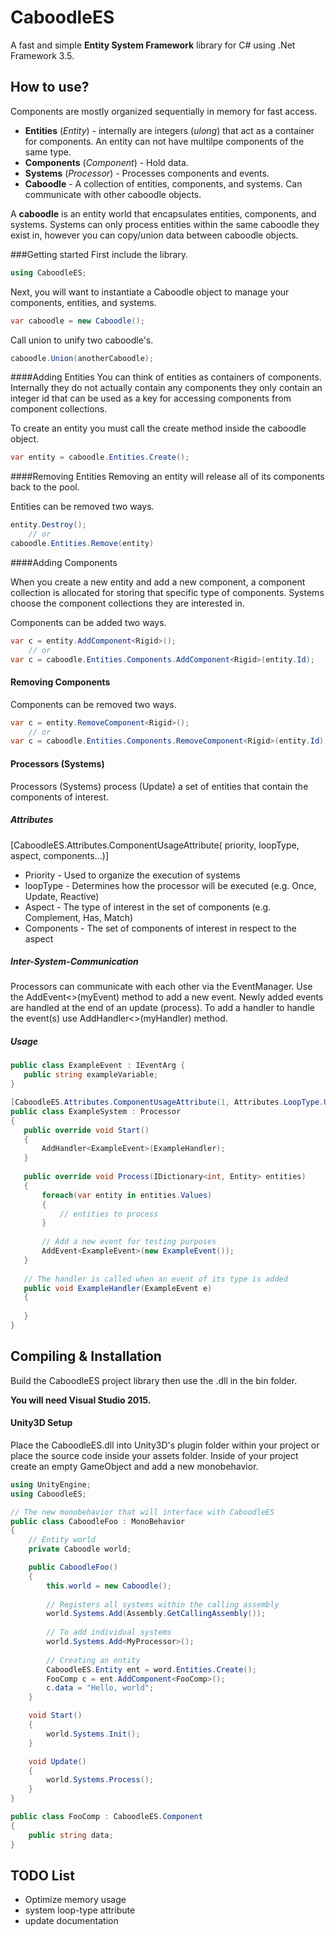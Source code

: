 # CaboodleES

A fast and simple **Entity System Framework** library for C# using .Net Framework 3.5.


## How to use?
Components are mostly organized sequentially in memory for fast access.

* **Entities** (*Entity*) - internally are integers (*ulong*) that act as a container for components. An entity can not have multilpe components of the same type.
* **Components** (*Component*) - Hold data.
* **Systems** (*Processor*) - Processes components and events.
* **Caboodle** - A collection of entities, components, and systems. Can communicate with other caboodle objects.

A **caboodle** is an entity world that encapsulates entities, components, and systems. Systems can only process entities within the same caboodle they exist in, however you can copy/union data between caboodle objects. 

###Getting started
First include the library.


 ```cs
 using CaboodleES;
 ```

Next, you will want to instantiate a Caboodle object to manage your components, entities, and systems.

 ```cs
 var caboodle = new Caboodle();
 ```

Call union to unify two caboodle's.

 ```cs
 caboodle.Union(anotherCaboodle);
 ```

####Adding Entities
You can think of entities as containers of components. Internally they do not actually contain any components they only contain an integer id that can be used as a key for accessing components from component collections. 

To create an entity you must call the create method inside the caboodle object.

 ```cs
 var entity = caboodle.Entities.Create();
 ```

####Removing Entities
Removing an entity will release all of its components back to the pool. 

Entities can be removed two ways.

 ```cs
 entity.Destroy();
     // or
 caboodle.Entities.Remove(entity)
 ```

####Adding Components

When you create a new entity and add a new component, a component collection is allocated for storing that specific type of components. Systems choose the component collections they are interested in.

Components can be added two ways.

 ```cs
 var c = entity.AddComponent<Rigid>();
     // or
 var c = caboodle.Entities.Components.AddComponent<Rigid>(entity.Id);
 ```

#### Removing Components

Components can be removed two ways.
 ```cs
 var c = entity.RemoveComponent<Rigid>();
     // or
 var c = caboodle.Entities.Components.RemoveComponent<Rigid>(entity.Id);
 ```
 
#### Processors (Systems)
 
 Processors (Systems) process (Update) a set of entities that contain the components of interest.
 
##### Attributes
 
 [CaboodleES.Attributes.ComponentUsageAttribute(
 priority, loopType, aspect, components...)]
 * Priority - Used to organize the execution of systems
 * loopType - Determines how the processor will be executed (e.g. Once, Update, Reactive)
 * Aspect - The type of interest in the set of components (e.g. Complement, Has, Match)
 * Components - The set of components of interest in respect to the aspect
 
 
##### Inter-System-Communication
 
 Processors can communicate with each other via the EventManager. Use the AddEvent<>(myEvent) method to add a new event. Newly added events
 are handled at the end of an update (process). To add a handler to handle the event(s) use AddHandler<>(myHandler) method.
 
##### Usage
 
 ```cs
 public class ExampleEvent : IEventArg {
    public string exampleVariable;
 }
 
 [CaboodleES.Attributes.ComponentUsageAttribute(1, Attributes.LoopType.Update, Aspect.Match, typeof(ExampleComponent))]
 public class ExampleSystem : Processor
 {
    public override void Start() 
    {
        AddHandler<ExampleEvent>(ExampleHandler);
    }
    
    public override void Process(IDictionary<int, Entity> entities) 
    {
        foreach(var entity in entities.Values) 
        {
            // entities to process
        }
        
        // Add a new event for testing purposes
        AddEvent<ExampleEvent>(new ExampleEvent());
    }
    
    // The handler is called when an event of its type is added
    public void ExampleHandler(ExampleEvent e) 
    {
    
    }
 }
 ```
 
 
## Compiling & Installation

Build the CaboodleES project library then use the .dll in the bin folder.

**You will need Visual Studio 2015.**



#### Unity3D Setup
Place the CaboodleES.dll into Unity3D's plugin folder within your project or place the source code inside your assets folder.
Inside of your project create an empty GameObject and add a new monobehavior.

  ```cs
  using UnityEngine;
  using CaboodleES;

  // The new monobehavior that will interface with CaboodleES
  public class CaboodleFoo : MonoBehavior
  {
      // Entity world
      private Caboodle world;

      public CaboodleFoo()
      {
          this.world = new Caboodle();
      
          // Registers all systems within the calling assembly
          world.Systems.Add(Assembly.GetCallingAssembly());
          
          // To add individual systems
          world.Systems.Add<MyProcessor>();
      
          // Creating an entity
          CaboodleES.Entity ent = word.Entities.Create();
          FooComp c = ent.AddComponent<FooComp>();
          c.data = "Hello, world";
      }
  
      void Start()
      {
          world.Systems.Init();
      }
  
      void Update()
      {
          world.Systems.Process();
      }
  }

  public class FooComp : CaboodleES.Component
  {
      public string data;
  }

  ```


## TODO List
* Optimize memory usage
* system loop-type attribute
* update documentation


